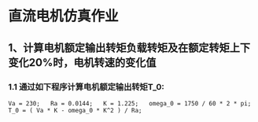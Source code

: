 # 直流电机仿真作业
##  1、计算电机额定输出转矩负载转矩及在额定转矩上下变化20%时，电机转速的变化值
### 1.1 通过如下程序计算电机额定输出转矩T_0:

`Va = 230;  
Ra = 0.0144;  
K = 1.225;  
omega_0 = 1750 / 60 * 2 * pi;  
T_0 = ( Va * K - omega_0 * K^2 ) / Ra;`

